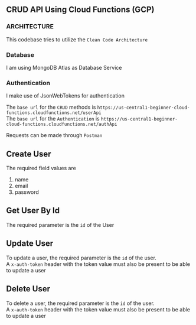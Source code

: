 ## CRUD API Using Cloud Functions (GCP)

### ARCHITECTURE

This codebase tries to utilize the `Clean Code Architecture`

### Database

I am using MongoDB Atlas as Database Service

### Authentication

I make use of JsonWebTokens for authentication

The `base url` for the `CRUD` methods is `https://us-central1-beginner-cloud-functions.cloudfunctions.net/userApi`
\
The `base url` for the `Authentication` is `https://us-central1-beginner-cloud-functions.cloudfunctions.net/authApi`

Requests can be made through `Postman`

## Create User

The required field values are

1. name
2. email
3. password

## Get User By Id

The required parameter is the `id` of the User

## Update User

To update a user, the required parameter is the `id` of the user.
\
A `x-auth-token` header with the token value must also be present to be able to update a user

## Delete User

To delete a user, the required parameter is the `id` of the user.
\
A `x-auth-token` header with the token value must also be present to be able to update a user
